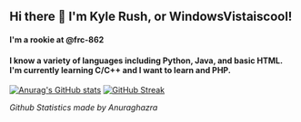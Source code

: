 ## Hi there 👋 I'm Kyle Rush, or WindowsVistaiscool!
#### I'm a rookie at @frc-862
#### I know a variety of languages including Python, Java, and basic HTML. I'm currently learning C/C++ and I want to learn and PHP.

[![Anurag's GitHub stats](https://github-readme-stats.vercel.app/api?username=WindowsVistaisCool&show_icons=true&theme=dark)](https://github.com/anuraghazra/github-readme-stats) [![GitHub Streak](https://github-readme-streak-stats.herokuapp.com/?user=WindowsVistaisCool&theme=dark)](https://git.io/streak-stats&theme=dark)

_Github Statistics made by Anuraghazra_
